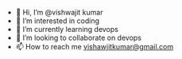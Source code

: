 - 👋 Hi, I’m @vishwajit kumar
- 👀 I’m interested in coding
- 🌱 I’m currently learning devops
- 💞️ I’m looking to collaborate on devops
- 📫 How to reach me vishawjitkumar@gmail.com

<!---
vishwajitkumar503204/vishwajitkumar503204 is a ✨ special ✨ repository because its `README.md` (this file) appears on your GitHub profile.
You can click the Preview link to take a look at your changes.
--->
